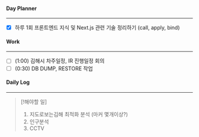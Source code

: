 
#### Day Planner
---
- [x] 하루 1회 프론트엔드 지식 및 Next.js 관련 기술 정리하기 (call, apply, bind)


#### Work
---
- [ ] (1:00) 김해시 차주일정, IR 진행일정 회의
- [ ] (0:30) DB DUMP, RESTORE 작업

#### Daily Log
---
> [!해야할 일]
> 1. 지도로보는김해 최적화 분석 (마커 몇개이상?)
> 2. 인구분석
> 3. CCTV

